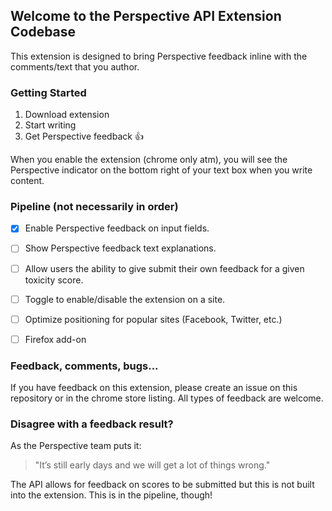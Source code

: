 ## Welcome to the Perspective API Extension Codebase

This extension is designed to bring Perspective feedback inline with the comments/text that you author.

### Getting Started

 1. Download extension
 2. Start writing
 3. Get Perspective feedback :+1:

When you enable the extension (chrome only atm), you will see the Perspective indicator on the bottom right of your text box when you write content.

### Pipeline (not necessarily in order)

- [x] Enable Perspective feedback on input fields.
- [ ] Show Perspective feedback text explanations.
- [ ] Allow users the ability to give submit their own feedback for a given toxicity score.
- [ ] Toggle to enable/disable the extension on a site.
- [ ] Optimize positioning for popular sites (Facebook, Twitter, etc.)
- [ ] Firefox add-on


### Feedback, comments, bugs...

If you have feedback on this extension, please create an issue on this repository or in the chrome store listing. All types of feedback are welcome.


### Disagree with a feedback result?

As the Perspective team puts it:
>"It’s still early days and we will get a lot of things wrong."

The API allows for feedback on scores to be submitted but this is not built into the extension. This is in the pipeline, though!
